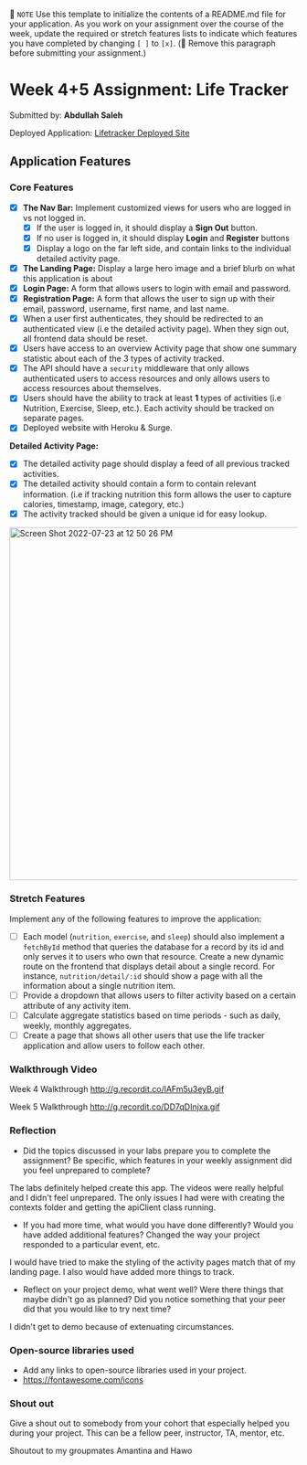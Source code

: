 📝 `NOTE` Use this template to initialize the contents of a README.md file for your application. As you work on your assignment over the course of the week, update the required or stretch features lists to indicate which features you have completed by changing `[ ]` to `[x]`. (🚫 Remove this paragraph before submitting your assignment.)

# Week 4+5 Assignment: Life Tracker

Submitted by: **Abdullah Saleh**

Deployed Application: [Lifetracker Deployed Site](http://gainful-trade.surge.sh/)

## Application Features

### Core Features

- [x] **The Nav Bar:** Implement customized views for users who are logged in vs not logged in.
  - [x] If the user is logged in, it should display a **Sign Out** button. 
  - [x] If no user is logged in, it should display **Login** and **Register** buttons
  - [x] Display a logo on the far left side, and contain links to the individual detailed activity page. 
- [x] **The Landing Page:** Display a large hero image and a brief blurb on what this application is about
- [x] **Login Page:** A form that allows users to login with email and password.
- [x] **Registration Page:** A form that allows the user to sign up with their email, password, username, first name, and last name.
- [x] When a user first authenticates, they should be redirected to an authenticated view (i.e the detailed activity page). When they sign out, all frontend data should be reset.
- [x] Users have access to an overview Activity page that show one summary statistic about each of the 3 types of activity tracked.
- [x] The API should have a `security` middleware that only allows authenticated users to access resources and only allows users to access resources about themselves. 
- [x] Users should have the ability to track at least **1** types of activities (i.e Nutrition, Exercise, Sleep, etc.). Each activity should be tracked on separate pages.
- [x] Deployed website with Heroku & Surge. 

**Detailed Activity Page:**
- [x] The detailed activity page should display a feed of all previous tracked activities.
- [x] The detailed activity should contain a form to contain relevant information. (i.e if tracking nutrition this form allows the user to capture calories, timestamp, image, category, etc.) 
- [x] The activity tracked should be given a unique id for easy lookup.
 <img width="618" alt="Screen Shot 2022-07-23 at 12 50 26 PM" src="https://user-images.githubusercontent.com/88620119/180614848-3820c957-133e-45cf-9602-ae0836b7b0ca.png">

### Stretch Features

Implement any of the following features to improve the application:
- [ ] Each model (`nutrition`, `exercise`, and `sleep`) should also implement a `fetchById` method that queries the database for a record by its id and only serves it to users who own that resource. Create a new dynamic route on the frontend that displays detail about a single record. For instance, `nutrition/detail/:id` should show a page with all the information about a single nutrition item.
- [ ] Provide a dropdown that allows users to filter activity based on a certain attribute of any activity item.
- [ ] Calculate aggregate statistics based on time periods - such as daily, weekly, monthly aggregates.
- [ ] Create a page that shows all other users that use the life tracker application and allow users to follow each other.

### Walkthrough Video

Week 4 Walkthrough 
http://g.recordit.co/lAFm5u3eyB.gif

Week 5 Walkthrough 
[http://g.recordit.co/DD7qDInjxa.gif
](https://recordit.co/DD7qDInjxa)

### Reflection

* Did the topics discussed in your labs prepare you to complete the assignment? Be specific, which features in your weekly assignment did you feel unprepared to complete?

The labs definitely helped create this app. The videos were really helpful and I didn't feel unprepared. The only issues I had were with creating the contexts folder and getting the apiClient class running. 

* If you had more time, what would you have done differently? Would you have added additional features? Changed the way your project responded to a particular event, etc.
  
I would have tried to make the styling of the activity pages match that of my landing page. I also would have added more things to track. 

* Reflect on your project demo, what went well? Were there things that maybe didn't go as planned? Did you notice something that your peer did that you would like to try next time?

I didn't get to demo because of extenuating circumstances. 

### Open-source libraries used

- Add any links to open-source libraries used in your project.
- https://fontawesome.com/icons

### Shout out

Give a shout out to somebody from your cohort that especially helped you during your project. This can be a fellow peer, instructor, TA, mentor, etc.

Shoutout to my groupmates Amantina and Hawo
